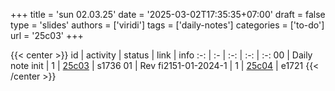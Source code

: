 +++
title = 'sun 02.03.25'
date = '2025-03-02T17:35:35+07:00'
draft = false
type = 'slides'
authors = ['viridi']
tags = ['daily-notes']
categories = ['to-do']
url = '25c03'
+++

{{< center >}}
id | activity | status | link | info
:-: | :- | :-: | :-: | :-:
00 | Daily note init        | 1 | [25c03](/notes/25c03) | s1736
01 | Rev fi2151-01-2024-1   | 1 | [25c04](/notes/25c04) | e1721
{{< /center >}}
